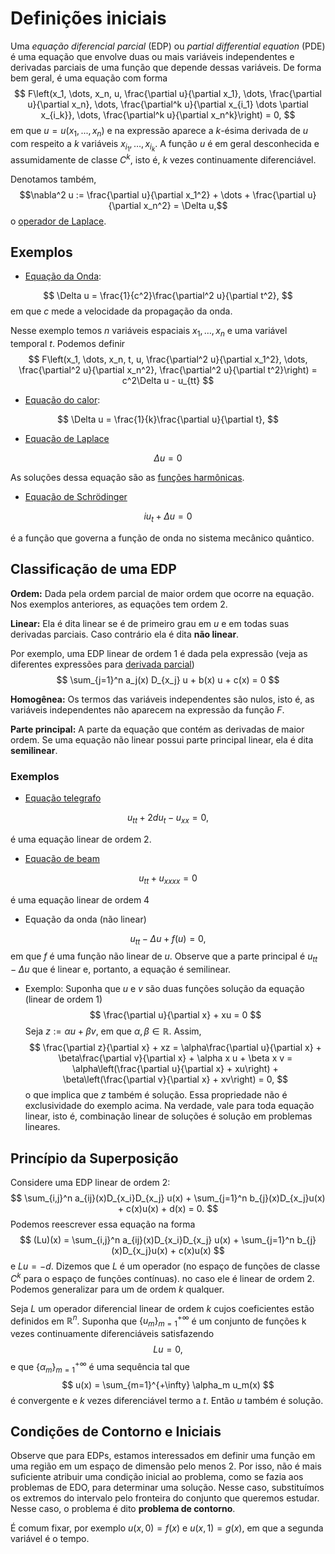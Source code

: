 # Definições iniciais 

Uma *equação diferencial parcial* (EDP) ou *partial differential equation*
(PDE) é uma equação que envolve duas ou mais variáveis independentes e
derivadas parciais de uma função que depende dessas variáveis. De forma bem
geral, é uma equação com forma 
$$
F\left(x_1, \dots, x_n, u, \frac{\partial u}{\partial x_1}, \dots, \frac{\partial
u}{\partial x_n}, \dots, \frac{\partial^k u}{\partial x_{i_1} \dots \partial
x_{i_k}}, \dots, \frac{\partial^k u}{\partial x_n^k}\right) = 0,
$$
em que $u = u(x_1, ..., x_n)$ e na expressão aparece a $k$-ésima derivada de
$u$ com respeito a $k$ variáveis $x_{i_1}, \dots, x_{i_k}$. A função $u$ é em
geral desconhecida e assumidamente de classe $C^k$, isto é, $k$ vezes
continuamente diferenciável. 

Denotamos também, 
$$\nabla^2 u := \frac{\partial u}{\partial x_1^2} + \dots + \frac{\partial
u}{\partial x_n^2} = \Delta u,$$
o [operador de Laplace](https://en.wikipedia.org/wiki/Del#Laplacian).   

## Exemplos 

- [Equação da Onda](https://en.wikipedia.org/wiki/Wave_equation): 

$$
\Delta u = \frac{1}{c^2}\frac{\partial^2 u}{\partial t^2},
$$
em que $c$ mede a velocidade da propagação da onda. 

Nesse exemplo temos $n$ variáveis espaciais $x_1, \dots, x_n$ e uma variável
temporal $t$. Podemos definir 
$$
F\left(x_1, \dots, x_n, t, u, \frac{\partial^2 u}{\partial x_1^2}, \dots,
\frac{\partial^2 u}{\partial x_n^2}, \frac{\partial^2 u}{\partial t^2}\right) =
c^2\Delta u - u_{tt}
$$

- [Equação do calor](https://en.wikipedia.org/wiki/Heat_equation):

$$
\Delta u = \frac{1}{k}\frac{\partial u}{\partial t},
$$

- [Equação de Laplace](https://en.wikipedia.org/wiki/Laplace%27s_equation)

$$
\Delta u = 0 
$$

As soluções dessa equação são as [funções
harmônicas](https://en.wikipedia.org/wiki/Harmonic_function).

- [Equação de Schrödinger](https://en.wikipedia.org/wiki/Schr%C3%B6dinger_equation)

$$
iu_t + \Delta u = 0
$$

é a função que governa a função de onda no sistema mecânico quântico. 

## Classificação de uma EDP

**Ordem:** Dada pela ordem parcial de maior ordem que ocorre na equação. Nos
exemplos anteriores, as equações tem ordem 2. 

**Linear:** Ela é dita linear se é de primeiro grau em $u$ e em todas suas
derivadas parciais. Caso contrário ela é dita **não linear**. 

Por exemplo, uma EDP linear de ordem 1 é dada pela expressão (veja as
diferentes expressões para [derivada parcial](https://en.wikipedia.org/wiki/Partial_derivative))
$$
\sum_{j=1}^n a_j(x) D_{x_j} u + b(x) u + c(x) = 0 
$$

**Homogênea:** Os termos das variáveis independentes são nulos, isto é, as
variáveis independentes não aparecem na expressão da função $F$. 

**Parte principal:** A parte da equação que contém as derivadas de maior
ordem. Se uma equação não linear possui parte principal linear, ela é dita
**semilinear**. 

### Exemplos 

- [Equação telegrafo](https://en.wikipedia.org/wiki/Telegrapher%27s_equations)

$$
u_{tt} + 2du_t - u_{xx} = 0, 
$$

é uma equação linear de ordem 2. 

- [Equação de beam](https://en.wikipedia.org/wiki/Euler%E2%80%93Bernoulli_beam_theory)

$$
u_{tt} + u_{xxxx} = 0
$$

é uma equação linear de ordem 4

- Equação da onda (não linear)

$$
u_{tt} - \Delta u + f(u) = 0,
$$
em que $f$ é uma função não linear de $u$. Observe que a parte principal é
$u_{tt} - \Delta u$ que é linear e, portanto, a equação é semilinear. 

- Exemplo: Suponha que $u$ e $v$ são duas funções solução da equação
  (linear de ordem 1)
$$
\frac{\partial u}{\partial x} + xu = 0 
$$
Seja $z := \alpha u + \beta v$, em que $\alpha, \beta \in \mathbb{R}$.
Assim, 
$$
\frac{\partial z}{\partial x} + xz = \alpha\frac{\partial u}{\partial x} +
\beta\frac{\partial v}{\partial x} + \alpha x u + \beta x v =
\alpha\left(\frac{\partial u}{\partial x} + xu\right) +
\beta\left(\frac{\partial v}{\partial x} + xv\right) = 0,
$$
o que implica que $z$ também é solução. Essa propriedade não é exclusividade
do exemplo acima. Na verdade, vale para toda equação linear, isto é,
combinação linear de soluções é solução em problemas lineares.

## Princípio da Superposição

Considere uma EDP linear de ordem 2: 
$$
\sum_{i,j}^n a_{ij}(x)D_{x_i}D_{x_j} u(x) + \sum_{j=1}^n b_{j}(x)D_{x_j}u(x) +
c(x)u(x) + d(x) = 0.
$$
Podemos reescrever essa equação na forma 
$$
(Lu)(x) = \sum_{i,j}^n a_{ij}(x)D_{x_i}D_{x_j} u(x) + \sum_{j=1}^n b_{j}(x)D_{x_j}u(x) +
c(x)u(x)
$$
e $Lu = -d$. Dizemos que $L$ é um operador (no espaço de funções de classe
$C^k$ para o espaço de funções contínuas). no caso ele é linear de ordem 2.
Podemos generalizar para um de ordem $k$ qualquer.  

Seja $L$ um operador diferencial linear de ordem $k$ cujos coeficientes estão
definidos em $\mathbb{R}^n$. Suponha que $\{u_m\}_{m=1}^{+\infty}$ é um
conjunto de funções k vezes continuamente diferenciáveis satisfazendo 
$$
Lu = 0,
$$
e que $\{\alpha_m\}_{m=1}^{+\infty}$ é uma sequência tal que 
$$
u(x) = \sum_{m=1}^{+\infty} \alpha_m u_m(x)
$$
é convergente e $k$ vezes diferenciável termo a $t$. Então $u$ também é
solução. 

## Condições de Contorno e Iniciais 

Observe que para EDPs, estamos interessados em definir uma função em uma
região em um espaço de dimensão pelo menos 2. Por isso, não é mais suficiente
atribuir uma condição inicial ao problema, como se fazia aos problemas de EDO,
para determinar uma solução. Nesse caso, substituímos os extremos do intervalo
pelo fronteira do conjunto que queremos estudar. Nesse caso, o problema é dito
**problema de contorno**.

É comum fixar, por exemplo $u(x,0) = f(x)$ e $u(x,1) = g(x)$, em que a segunda
variável é o tempo. 
 
